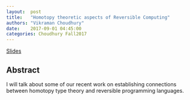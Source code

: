 ```yaml
--- 
layout:  post 
title:   "Homotopy theoretic aspects of Reversible Computing"
authors: "Vikraman Choudhury"
date:    2017-09-01 04:45:00
categories: Choudhury Fall2017
--- 
```


[Slides](slides/homotopy-choudhury-sept-1st-2017.pdf)

## Abstract

I will talk about some of our recent work on establishing connections
between homotopy type theory and reversible programming languages.
